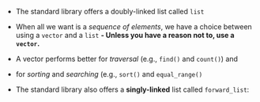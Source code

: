 - The standard library offers a doubly-linked list called `list`

- When all we want is a *sequence of elements*, we have a choice between using a `vector` and a `list`
**- Unless you have a reason not to, use a `vector`.**
- A vector performs better for *traversal* (e.g., `find()` and `count()`) and
- for *sorting* and *searching* (e.g., `sort()` and `equal_range()`

- The standard library also offers a **singly-linked** list called `forward_list`: